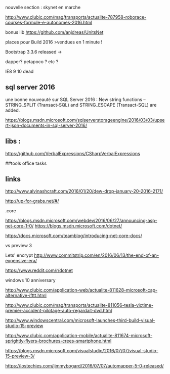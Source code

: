 
nouvelle section : skynet en marche

http://www.clubic.com/mag/transports/actualite-787958-roborace-courses-formule-e-autonomes-2016.html

bonus lib
https://github.com/anjdreas/UnitsNet


places pour Build 2016 >vendues en 1 minute !

Bootstrap 3.3.6 released -> 



dapper? petapoco ? etc ?

IE8 9 10 dead

## sql server 2016

une bonne nouveauté sur SQL Server 2016 : 
New string functions – STRING_SPLIT (Transact-SQL) and STRING_ESCAPE (Transact-SQL) are added. 

https://blogs.msdn.microsoft.com/sqlserverstorageengine/2016/03/03/upsert-json-documents-in-sql-server-2016/


## libs :

https://github.com/VerbalExpressions/CSharpVerbalExpressions

##tools office tasks

## links
http://www.alvinashcraft.com/2016/01/20/dew-drop-january-20-2016-2171/


http://up-for-grabs.net/#/


.core

https://blogs.msdn.microsoft.com/webdev/2016/06/27/announcing-asp-net-core-1-0/
https://blogs.msdn.microsoft.com/dotnet/

https://docs.microsoft.com/teamblog/introducing-net-core-docs/



vs preview 3

Lets' encrypt
http://www.commitstrip.com/en/2016/06/13/the-end-of-an-expensive-era/


https://www.reddit.com/r/dotnet


windows 10 anniversary

http://www.clubic.com/application-web/actualite-811628-microsoft-cap-alternative-ifttt.html

http://www.clubic.com/mag/transports/actualite-811056-tesla-victime-premier-accident-pilotage-auto-regardait-dvd.html

http://www.windowscentral.com/microsoft-launches-third-build-visual-studio-15-preview

http://www.clubic.com/application-mobile/actualite-811674-microsoft-sprightly-flyers-brochures-crees-smartphone.html

https://blogs.msdn.microsoft.com/visualstudio/2016/07/07/visual-studio-15-preview-3/


https://lostechies.com/jimmybogard/2016/07/07/automapper-5-0-released/

